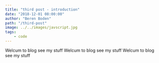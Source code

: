 ```yaml
---
title: "third post - introduction"
date: "2018-12-01 08:00:00"
author: "Beren Boden"
path: "/third-post"
image: ../../images/javscript.jpg
tags: 
    - code
---
```


Welcum to blog see my stuff
Welcum to blog see my stuff
Welcum to blog see my stuff
